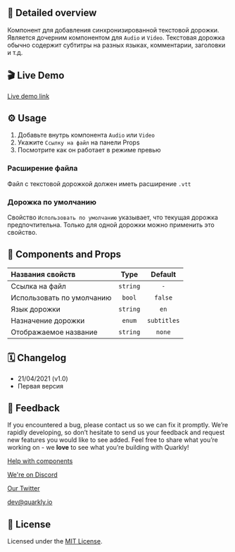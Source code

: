 ## 📖 Detailed overview

Компонент для добавления синхронизированной текстовой дорожки. Является дочерним компонентом для `Audio` и `Video`.
Текстовая дорожка обычно содержит субтитры на разных языках, комментарии, заголовки и т.д.

## 🎬 Live Demo

[Live demo link](https://quarkly-catalog.netlify.app/video/)

## ⚙️ Usage

1.  Добавьте внутрь компонента `Audio` или `Video`
2.  Укажите `Ссылку на файл` на панели Props
3.  Посмотрите как он работает в режиме превью

### Расширение файла

Файл с текстовой дорожкой должен иметь расширение `.vtt`

### Дорожка по умолчанию

Свойство `Использовать по умолчанию` указывает, что текущая дорожка предпочтительна.
Только для одной дорожки можно применить это свойство.

## 🧩 Components and Props

| Названия свойств          |   Type   |   Default   |
| :------------------------ | :------: | :---------: |
| Ссылка на файл            | `string` |     `-`     |
| Использовать по умолчанию |  `bool`  |   `false`   |
| Язык дорожки              | `string` |    `en`     |
| Назначение дорожки        |  `enum`  | `subtitles` |
| Отображаемое название     | `string` |   `none`    |

## 🗓 Changelog

-   21/04/2021 (v1.0)
-   Первая версия

## 📮 Feedback

If you encountered a bug, please contact us so we can fix it promptly. We’re rapidly developing, so don’t hesitate to send us your feedback and request new features you would like to see added. Feel free to share what you’re working on - we **love** to see what you’re building with Quarkly!

[Help with components](https://community.quarkly.io/c/requests/11)

[We're on Discord](https://discord.gg/f9KhSMGX)

[Our Twitter](https://twitter.com/quarklyapp)

[dev@quarkly.io](mailto:dev@quarkly.io)

## 📝 License

Licensed under the [MIT License](https://raw.githubusercontent.com/quarkly/community-kit/master/LICENSE).
